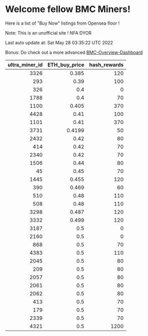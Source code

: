 # Welcome fellow BMC Miners!
Here is a list of "Buy Now" listings from Opensea floor !

Note: This is an unofficial site ! NFA DYOR

Last auto update at: Sat May 28 03:35:22 UTC 2022

Bonus: Do check out a more advanced [BMC-Overview-Dashboard](https://dune.com/defifunk/BMC-Overview-Dashboard)


|   ultra_miner_id |   ETH_buy_price |   hash_rewards |
|-----------------:|----------------:|---------------:|
|             3326 |          0.385  |            120 |
|              293 |          0.39   |            100 |
|              326 |          0.4    |              0 |
|             1788 |          0.4    |             70 |
|             1100 |          0.405  |            370 |
|             4428 |          0.41   |            100 |
|             1101 |          0.41   |            370 |
|             3731 |          0.4199 |             50 |
|             2432 |          0.42   |             80 |
|              414 |          0.42   |             70 |
|             2340 |          0.42   |             70 |
|             1506 |          0.44   |             80 |
|               45 |          0.45   |             70 |
|             1445 |          0.455  |            120 |
|              390 |          0.469  |             60 |
|              510 |          0.48   |            110 |
|              508 |          0.48   |            110 |
|             3298 |          0.487  |            120 |
|             3332 |          0.499  |            120 |
|             3187 |          0.5    |              0 |
|             2160 |          0.5    |              0 |
|              868 |          0.5    |             70 |
|             4383 |          0.5    |            110 |
|             2045 |          0.5    |             80 |
|              209 |          0.5    |             80 |
|             2057 |          0.5    |             80 |
|             2061 |          0.5    |             80 |
|             2062 |          0.5    |             80 |
|              413 |          0.5    |             70 |
|              179 |          0.5    |             70 |
|             2339 |          0.5    |             70 |
|             4321 |          0.5    |           1200 |